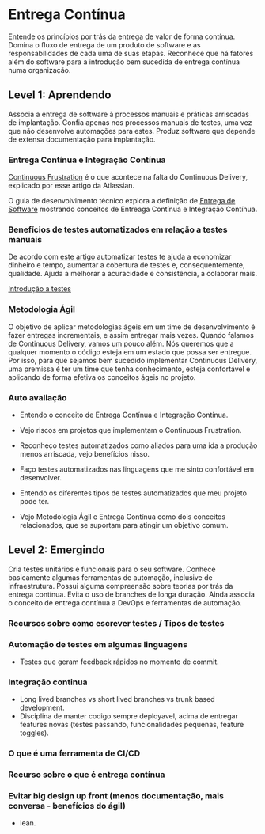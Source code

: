 # Entrega Contínua

Entende os princípios por trás da entrega de valor de forma contínua.
Domina o fluxo de entrega de um produto de software e as responsabilidades
de cada uma de suas etapas.  Reconhece que há fatores além do software para
a introdução bem sucedida de entrega contínua numa organização.

## Level 1: Aprendendo

Associa a entrega de software à processos manuais e práticas arriscadas
de implantação.  Confia apenas nos processos manuais de testes,
uma vez que não desenvolve automações para estes.
Produz software que depende de extensa documentação para implantação.

### Entrega Contínua e Integração Contínua

[Continuous Frustration](https://www.atlassian.com/continuous-delivery/why-agile-development-needs-continuous-delivery)
é o que acontece na falta do Continuous Delivery, explicado por esse artigo da Atlassian.

O guia de desenvolvimento técnico explora a definição de
[Entrega de Software](https://thoughtworksinc.github.io/guia-de-desenvolvimento-tecnico/topics/Entrega_de_Software.html)
mostrando conceitos de Entreaga Contínua e Integração Contínua.

### Benefícios de testes automatizados em relação a testes manuais

De acordo com [este artigo](https://medium.com/cxinnovations/why-automated-testing-33ab8888a5d9)
automatizar testes te ajuda a economizar dinheiro e tempo,
aumentar a cobertura de testes e, consequentemente, qualidade.
Ajuda a melhorar a acuracidade e consistência, a colaborar mais.

[Introdução a testes](https://thoughtworksinc.github.io/guia-de-desenvolvimento-tecnico/topics/Estrategia_de_Qualidade.html)

### Metodologia Ágil

O objetivo de aplicar metodologias ágeis em um time de desenvolvimento
é fazer entregas incrementais, e assim entregar mais vezes. Quando falamos
de Continuous Delivery, vamos um pouco além. Nós queremos que a qualquer
momento o código esteja em um estado que possa ser entregue. Por isso,
para que sejamos bem sucedido implementar Continuous Delivery, uma premissa é
ter um time que tenha conhecimento, esteja confortável e aplicando de
forma efetiva os conceitos ágeis no projeto.

### Auto avaliação

* Entendo o conceito de Entrega Contínua e Integração Contínua.

* Vejo riscos em projetos que implementam o Continuous Frustration.

* Reconheço testes automatizados como aliados para uma ida a produção
menos arriscada, vejo benefícios nisso.

* Faço testes automatizados nas linguagens que me sinto confortável em
desenvolver.

* Entendo os diferentes tipos de testes automatizados que meu projeto pode ter.

* Vejo Metodologia Ágil e Entrega Contínua como dois conceitos relacionados,
que se suportam para atingir um objetivo comum.

## Level 2: Emergindo

Cria testes unitários e funcionais para o seu software.
Conhece basicamente algumas ferramentas de automação, inclusive de infraestrutura.
Possui alguma compreensão sobre teorias por trás da entrega contínua.
Evita o uso de branches de longa duração.
Ainda associa o conceito de entrega contínua a DevOps e ferramentas de automação.

### Recursos sobre como escrever testes / Tipos de testes

### Automação de testes em algumas linguagens

* Testes que geram feedback rápidos no momento de commit.

### Integração continua

* Long lived branches vs short lived branches vs trunk based development.
* Disciplina de manter codigo sempre deployavel, acima de entregar features novas (testes passando, funcionalidades pequenas, feature toggles).

### O que é uma ferramenta de CI/CD

### Recurso sobre o que é entrega contínua

### Evitar big design up front (menos documentação, mais conversa - benefícios do ágil)

* lean.
